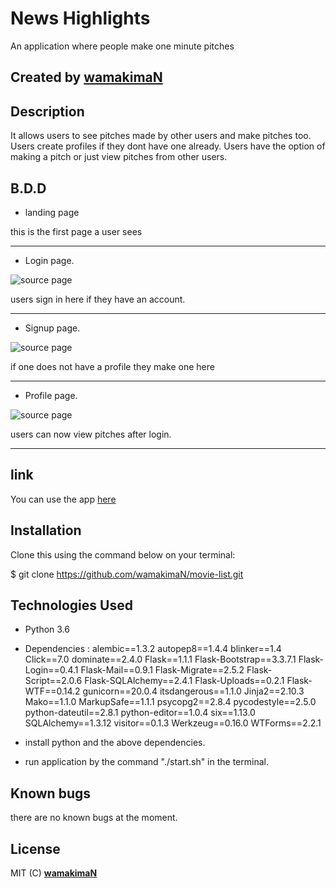 #                News Highlights

An application where people make one minute pitches 

## Created by [wamakimaN](https://github.com/wamakimaN)

## Description

It allows users to see pitches made by other users and make pitches too.
Users create profiles if they dont have one already.
Users have the option of making a pitch or just view pitches from other users.

## B.D.D

* landing page

this is the first page a user sees

---

* Login page.

![source page](static/images/login.png)

users sign in here if they have an account.

---

* Signup page.

![source page](static/images/signup.png)

if one does not have a profile they make one here

---

* Profile page.

![source page](static/images/profile.png)

users can now view pitches after login.

---


## link

You can use the app [here](https://newhig.herokuapp.com/)


## Installation

Clone this using the command below on your terminal:

$ git clone  https://github.com/wamakimaN/movie-list.git

## Technologies Used

* Python 3.6
* Dependencies :
alembic==1.3.2
autopep8==1.4.4
blinker==1.4
Click==7.0
dominate==2.4.0
Flask==1.1.1
Flask-Bootstrap==3.3.7.1
Flask-Login==0.4.1
Flask-Mail==0.9.1
Flask-Migrate==2.5.2
Flask-Script==2.0.6
Flask-SQLAlchemy==2.4.1
Flask-Uploads==0.2.1
Flask-WTF==0.14.2
gunicorn==20.0.4
itsdangerous==1.1.0
Jinja2==2.10.3
Mako==1.1.0
MarkupSafe==1.1.1
psycopg2==2.8.4
pycodestyle==2.5.0
python-dateutil==2.8.1
python-editor==1.0.4
six==1.13.0
SQLAlchemy==1.3.12
visitor==0.1.3
Werkzeug==0.16.0
WTForms==2.2.1

* install python and the above dependencies.
* run application by the command "./start.sh" in the terminal.

## Known bugs

there are no known bugs at the moment.

## License

MIT (C) **[wamakimaN](https://github.com/wamakimaN)**